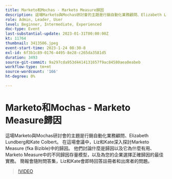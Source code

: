 ```yaml
---
title: Marketo和Mochas - Marketo Measure歸因
description: 這場Marketo與Mochas研討會的主題是行銷自動化業務顧問、Elizabeth Lundberg和Kate Colbert。 在這場會議中，Liz和Kate深入探討Marketo Measure (fka Bizible)中的歸因。 他們討論什麼是歸因以及它為什麼有用、Marketo Measure中的不同歸因存量模型，以及為您的企業選擇正確歸因的最佳實務。 簡報會隨附問答集，Liz和Kate會即時回答註冊者和出席者的問題。
role: Admin, Leader, User
level: Beginner, Intermediate, Experienced
doc-type: Event
last-substantial-update: 2023-01-31T00:00:00Z
kt: 11764
thumbnail: 3413506.jpeg
event-start-time: 2023-1-24 08:30-8
exl-id: 6f3b1c89-0176-4495-8e28-c265da3581d5
duration: 3493
source-git-commit: 9a297cda953d4414131657f9ac84580aea0eabeb
workflow-type: tm+mt
source-wordcount: '166'
ht-degree: 0%

---
```


# Marketo和Mochas - Marketo Measure歸因

這場Marketo與Mochas研討會的主題是行銷自動化業務顧問、Elizabeth Lundberg和Kate Colbert。 在這場會議中，Liz和Kate深入探討Marketo Measure (fka Bizible)中的歸因。 他們討論什麼是歸因以及它為什麼有用、Marketo Measure中的不同歸因存量模型，以及為您的企業選擇正確歸因的最佳實務。 簡報會隨附問答集，Liz和Kate會即時回答註冊者和出席者的問題。

>[!VIDEO](https://video.tv.adobe.com/v/3413506/?quality=12&learn=on)
